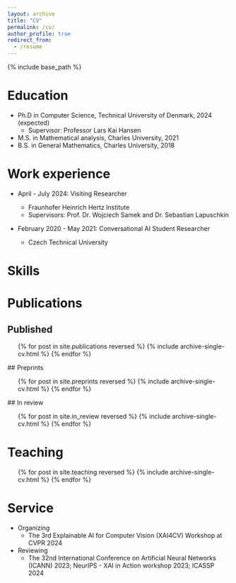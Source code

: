 ```yaml
---
layout: archive
title: "CV"
permalink: /cv/
author_profile: true
redirect_from:
  - /resume
---
```


{% include base_path %}

Education
======
* Ph.D in Computer Science, Technical University of Denmark, 2024 (expected)
  * Supervisor: Professor Lars Kai Hansen
* M.S. in Mathematical analysis, Charles University, 2021
* B.S. in General Mathematics, Charles University, 2018

Work experience
======
* April - July 2024: Visiting Researcher
  * Fraunhofer Heinrich Hertz Institute
  * Supervisors: Prof. Dr. Wojciech Samek and Dr. Sebastian Lapuschkin


* February 2020 - May 2021: Conversational AI Student Researcher
  * Czech Technical University
  
Skills
======


Publications
======
## Published
  <ul>{% for post in site.publications reversed %}
    {% include archive-single-cv.html %}
  {% endfor %}</ul>
## Preprints
  <ul>{% for post in site.preprints reversed %}
    {% include archive-single-cv.html %}
  {% endfor %}</ul>
## In review
  <ul>{% for post in site.in_review reversed %}
    {% include archive-single-cv.html %}
  {% endfor %}</ul>
  
  
Teaching
======
  <ul>{% for post in site.teaching reversed %}
    {% include archive-single-cv.html %}
  {% endfor %}</ul>
  
Service
======
* Organizing
  * The 3rd Explainable AI for Computer Vision (XAI4CV) Workshop at CVPR 2024
* Reviewing
  * The 32nd International Conference on Artificial Neural Networks (ICANN) 2023; NeurIPS - XAI in Action workshop 2023; ICASSP 2024
